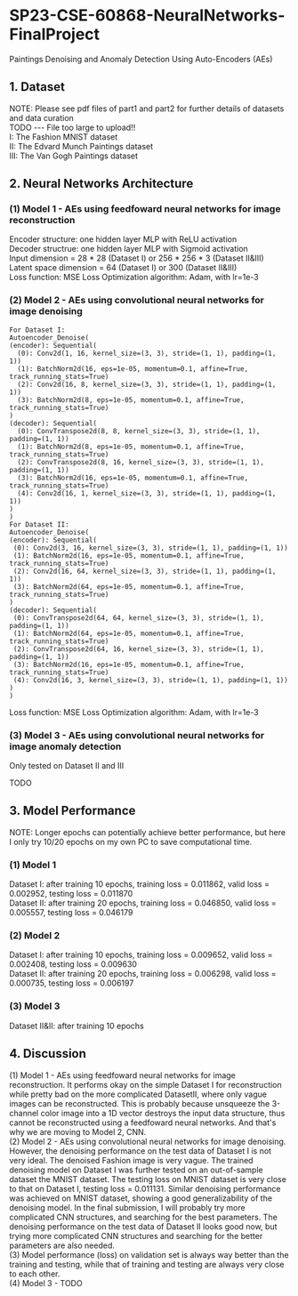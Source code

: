 # SP23-CSE-60868-NeuralNetworks-FinalProject
Paintings Denoising and Anomaly Detection Using Auto-Encoders (AEs)
## 1. Dataset
NOTE: Please see pdf files of part1 and part2 for further details of datasets and data curation <br />
TODO --- File too large to upload!! <br />
I: The Fashion MNIST dataset <br />
II: The Edvard Munch Paintings dataset <br />
III: The Van Gogh Paintings dataset <br />
## 2. Neural Networks Architecture
### (1) Model 1 - AEs using feedfoward neural networks for image reconstruction
Encoder structure: one hidden layer MLP with ReLU activation <br />
Decoder structrue: one hidden layer MLP with Sigmoid activation <br />
Input dimension = 28 * 28 (Dataset I) or 256 * 256 * 3 (Dataset II&III) <br />
Latent space dimension = 64 (Dataset I) or 300 (Dataset II&III) <br />
Loss function: MSE Loss
Optimization algorithm: Adam, with lr=1e-3
### (2) Model 2 - AEs using convolutional neural networks for image denoising
    For Dataset I:
    Autoencoder_Denoise(
    (encoder): Sequential(
      (0): Conv2d(1, 16, kernel_size=(3, 3), stride=(1, 1), padding=(1, 1))
      (1): BatchNorm2d(16, eps=1e-05, momentum=0.1, affine=True, track_running_stats=True)
      (2): Conv2d(16, 8, kernel_size=(3, 3), stride=(1, 1), padding=(1, 1))
      (3): BatchNorm2d(8, eps=1e-05, momentum=0.1, affine=True, track_running_stats=True)
    )
    (decoder): Sequential(
      (0): ConvTranspose2d(8, 8, kernel_size=(3, 3), stride=(1, 1), padding=(1, 1))
      (1): BatchNorm2d(8, eps=1e-05, momentum=0.1, affine=True, track_running_stats=True)
      (2): ConvTranspose2d(8, 16, kernel_size=(3, 3), stride=(1, 1), padding=(1, 1))
      (3): BatchNorm2d(16, eps=1e-05, momentum=0.1, affine=True, track_running_stats=True)
      (4): Conv2d(16, 1, kernel_size=(3, 3), stride=(1, 1), padding=(1, 1))
    )
    )
    For Dataset II:
    Autoencoder_Denoise(
    (encoder): Sequential(
     (0): Conv2d(3, 16, kernel_size=(3, 3), stride=(1, 1), padding=(1, 1))
     (1): BatchNorm2d(16, eps=1e-05, momentum=0.1, affine=True, track_running_stats=True)
     (2): Conv2d(16, 64, kernel_size=(3, 3), stride=(1, 1), padding=(1, 1))
     (3): BatchNorm2d(64, eps=1e-05, momentum=0.1, affine=True, track_running_stats=True)
    )
    (decoder): Sequential(
     (0): ConvTranspose2d(64, 64, kernel_size=(3, 3), stride=(1, 1), padding=(1, 1))
     (1): BatchNorm2d(64, eps=1e-05, momentum=0.1, affine=True, track_running_stats=True)
     (2): ConvTranspose2d(64, 16, kernel_size=(3, 3), stride=(1, 1), padding=(1, 1))
     (3): BatchNorm2d(16, eps=1e-05, momentum=0.1, affine=True, track_running_stats=True)
     (4): Conv2d(16, 3, kernel_size=(3, 3), stride=(1, 1), padding=(1, 1))
    )
    )
Loss function: MSE Loss
Optimization algorithm: Adam, with lr=1e-3
### (3) Model 3 - AEs using convolutional neural networks for image anomaly detection

Only tested on Dataset II and III

TODO
## 3. Model Performance
NOTE: Longer epochs can potentially achieve better performance, but here I only try 10/20 epochs on my own PC to save computational time.
### (1) Model 1
Dataset I: after training 10 epochs, training loss = 0.011862, valid loss = 0.002952, testing loss = 0.011870 <br />
Dataset II: after training 20 epochs, training loss = 0.046850, valid loss = 0.005557, testing loss = 0.046179 <br />
### (2) Model 2
Dataset I: after training 10 epochs, training loss = 0.009652, valid loss = 0.002408, testing loss = 0.009630 <br />
Dataset II: after training 20 epochs, training loss = 0.006298, valid loss = 0.000735, testing loss = 0.006197 <br />
### (3) Model 3
Dataset II&II: after training 10 epochs

## 4. Discussion
(1) Model 1 - AEs using feedfoward neural networks for image reconstruction. It performs okay on the simple Dataset I for reconstruction while pretty bad on the more complicated DatasetII, where only vague images can be reconstructed. This is probably because unsqueeze the 3-channel color image into a 1D vector destroys the input data structure, thus cannot be reconstructed using a feedfoward neural networks. And that's why we are moving to Model 2, CNN. <br />
(2) Model 2 - AEs using convolutional neural networks for image denoising. However, the denoising performance on the test data of Dataset I is not very ideal. The denoised Fashion image is very vague. The trained denoising model on Dataset I was further tested on an out-of-sample dataset the MNIST dataset. The testing loss on MNIST dataset is very close to that on Dataset I, testing loss = 0.011131. Similar denoising performance was achieved on MNIST dataset, showing a good generalizability of the denoising model. In the final submission, I will probably try more complicated CNN structures, and searching for the best parameters. The denoising performance on the test data of Dataset II looks good now, but trying more complicated CNN structures and searching for the better parameters are also needed. <br />
(3) Model performance (loss) on validation set is always way better than the training and testing, while that of training and testing are always very close to each other. <br />
(4) Model 3 -  TODO <br />

